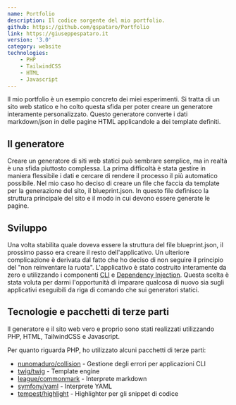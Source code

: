 ```yaml
---
name: Portfolio
description: Il codice sorgente del mio portfolio.
github: https://github.com/gspataro/Portfolio
link: https://giuseppespataro.it
version: '3.0'
category: website
technologies:
    - PHP
    - TailwindCSS
    - HTML
    - Javascript
---
```


Il mio portfolio è un esempio concreto dei miei esperimenti. Si tratta di un sito web statico e ho colto questa sfida per poter creare un generatore interamente
personalizzato. Questo generatore converte i dati markdown/json in delle pagine HTML applicandole a dei template definiti.

## Il generatore

Creare un generatore di siti web statici può sembrare semplice, ma in realtà è una sfida piuttosto complessa. La prima difficoltà è stata gestire in maniera flessibile i dati e cercare di rendere il processo il più automatico possibile. Nel mio caso ho deciso di creare un file che faccia da template per la generazione del sito, il blueprint.json. In questo file definisco la struttura principale del sito e il modo in cui devono essere generate le pagine.

## Sviluppo

Una volta stabilita quale doveva essere la struttura del file blueprint.json, il prossimo passo era creare il resto dell'applicativo. Un ulteriore complicazione è derivata dal fatto che ho deciso di non seguire il principio del "non reinventare la ruota". L'applicativo è stato costruito interamente da zero e utilizzando i componenti <a href="{{url('project.cli')}}">CLI</a> e <a href="{{url('project.dependencyinjection')}}">Dependency Injection</a>.
Questa scelta è stata voluta per darmi l'opportunità di imparare qualcosa di nuovo sia sugli applicativi eseguibili da riga di comando che sui generatori
statici.

## Tecnologie e pacchetti di terze parti

Il generatore e il sito web vero e proprio sono stati realizzati utilizzando PHP, HTML, TailwindCSS e Javascript.

Per quanto riguarda PHP, ho utilizzato alcuni pacchetti di terze parti:

- <a href="https://github.com/nunomaduro/collision" target="_blank">nunomaduro/collision</a> - Gestione degli errori per applicazioni CLI
- <a href="https://github.com/twigphp/Twig" target="_blank">twig/twig</a> - Template engine
- <a href="https://github.com/thephpleague/commonmark" target="_blank">league/commonmark</a> - Interprete markdown
- <a href="https://github.com/symfony/yaml" target="_blank">symfony/yaml</a> - Interprete YAML
- <a href="https://github.com/tempestphp/highlight" target="_blank">tempest/highlight</a> - Highlighter per gli snippet di codice
